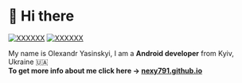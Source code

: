 # :wave: Hi there

[![XXXXXX](https://img.shields.io/badge/-Android-3DDC84?style=for-the-badge&&logo=Android&logoColor=white)](#)
[![XXXXXX](https://img.shields.io/badge/-Kotlin-0095D5?style=for-the-badge&&logo=Kotlin&logoColor=white)](#)


My name is Olexandr Yasinskyi, I am a **Android developer** from Kyiv, Ukraine :ukraine:<br>
**To get more info about me click here -> [nexy791.github.io](https://nexy791.github.io)**
